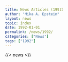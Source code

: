```yaml
---
title: News Articles (1992)
author: "Mika A. Epstein"
layout: news
topic: index
date: 1992-01-01
permalink: /news/1992/
categories: ["News"]
tags: ["1992"]
---
```


{{< news >}}